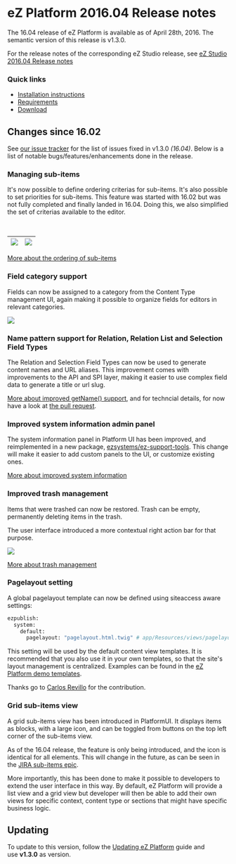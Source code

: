 # eZ Platform 2016.04 Release notes


The 16.04 release of eZ Platform is available as of April 28th, 2016.
The semantic version of this release is v1.3.0.

For the release notes of the corresponding eZ Studio release, see [eZ Studio 2016.04 Release notes](ez_studio_2016.04_release_notes.md)

### Quick links

-   [Installation instructions](../getting_started/install_ez_platform.md)
-   [Requirements](../updating/updating_ez_platform.md)
-   [Download](http://share.ez.no/downloads/downloads/ez-platform-1.3.0)

## Changes since 16.02

See [our issue tracker](https://jira.ez.no/issues/?jql=project%20%3D%20EZP%20and%20fixVersion%20%3D%20%221.3.0%22%20and%20resolution%20!%3D%20%22unresolved%22%20order%20by%20type%20ASC%2C%20priority%20DESC) for the list of issues fixed in v1.3.0 *(16.04)*. Below is a list of notable bugs/features/enhancements done in the release.

### Managing sub-items

It's now possible to define ordering criterias for sub-items. It's also possible to set priorities for sub-items. This feature was started with 16.02 but was not fully completed and finally landed in 16.04. Doing this, we also simplified the set of criterias available to the editor.

 

| ![](img/sub-items_ordering.png) | ![](img/setting_priorities.png) |
|----------------------------------------|----------------------------------------|

[More about the ordering of sub-items](https://jira.ez.no/browse/EZP-25351)

### Field category support

Fields can now be assigned to a category from the Content Type management UI, again making it possible to organize fields for editors in relevant categories.

![](img/field_categories.png)

### Name pattern support for Relation, Relation List and Selection Field Types

The Relation and Selection Field Types can now be used to generate content names and URL aliases. This improvement comes with improvements to the API and SPI layer, making it easier to use complex field data to generate a title or url slug.

[More about improved getName() support](http://jira.ez.no/browse/EZP-25303), and for techncial details, for now have a look at [the pull request](https://github.com/ezsystems/ezpublish-kernel/pull/1605).

### Improved system information admin panel

The system information panel in Platform UI has been improved, and reimplemented in a new package, [ezsystems/ez-support-tools](http://github.com/ezsystems/ez-support-tools). This change will make it easier to add custom panels to the UI, or customize existing ones.

[More about improved system information](https://jira.ez.no/browse/EZP-25514)

### Improved trash management

Items that were trashed can now be restored. Trash can be empty, permanently deleting items in the trash.

The user interface introduced a more contextual right action bar for that purpose.

![](img/trash_mgmt.png)

[More about trash management](https://jira.ez.no/browse/EZP-25305)

### Pagelayout setting

A global pagelayout template can now be defined using siteaccess aware settings:

``` bash
ezpublish:
  system:
    default:
      pagelayout: "pagelayout.html.twig" # app/Resources/views/pagelayout.html.twig
```

This setting will be used by the default content view templates. It is recommended that you also use it in your own templates, so that the site's layout management is centralized. Examples can be found in the [eZ Platform demo templates](https://github.com/ezsystems/ezplatform-demo/blob/v1.13.4/app/Resources/views/themes/demo/full/blog.html.twig).

Thanks go to [Carlos Revillo](https://doc.ez.no/display/~desorden) for the contribution.

### Grid sub-items view

A grid sub-items view has been introduced in PlatformUI. It displays items as blocks, with a large icon, and can be toggled from buttons on the top left corner of the sub-items view.

As of the 16.04 release, the feature is only being introduced, and the icon is identical for all elements. This will change in the future, as can be seen in the [JIRA sub-items epic](https://jira.ez.no/browse/EZP-25350).

More importantly, this has been done to make it possible to developers to extend the user interface in this way. By default, eZ Platform will provide a list view and a grid view but developer will then be able to add their own views for specific context, content type or sections that might have specific business logic.

## Updating

To update to this version, follow the [Updating eZ Platform](../updating/updating_ez_platform.md) guide and use **v1.3.0** as version.
